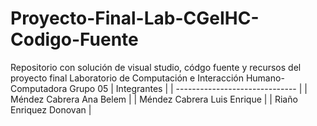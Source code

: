 # Proyecto-Final-Lab-CGeIHC-Codigo-Fuente 
Repositorio con solución de visual studio, códgo fuente y recursos del proyecto final 
Laboratorio de Computación e Interacción Humano-Computadora Grupo 05 
| Integrantes                     | 
| ------------------------------ | 
| Méndez Cabrera Ana Belem       | 
| Méndez Cabrera Luis Enrique    | 
| Riaño Enriquez Donovan          |
